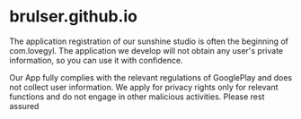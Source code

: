 # brulser.github.io
The application registration of our sunshine studio is often the beginning of com.lovegyl. The application we develop will not obtain any user's private information, so you can use it with confidence.

Our App fully complies with the relevant regulations of GooglePlay and does not collect user information. We apply for privacy rights only for relevant functions and do not engage in other malicious activities. Please rest assured

